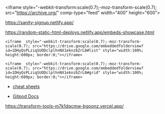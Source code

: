 &lt;iframe style="-webkit-transform:scale(0.7);-moz-transform-scale(0.7); src=”https://archive.org/" comp-type="feed” width="400” height="600”&gt;

https://sanity-signup.netlify.app/

https://random-static-html-deploys.netlify.app/embeds-showcase.html

    <iframe  style="-webkit-transform:scale(0.7);-moz-transform-scale(0.7); src="https://drive.google.com/embeddedfolderview?id=1DHyQsPLziqSUODclplhnNX1eknzbZrL8#list" style="width:100%; height:600px; border:0;"></iframe>

    <iframe  style="-webkit-transform:scale(0.7);-moz-transform-scale(0.7); src="https://drive.google.com/embeddedfolderview?id=1DHyQsPLziqSUODclplhnNX1eknzbZrL8#grid" style="width:100%; height:600px; border:0;"></iframe>

-   [cheat sheets](https://cheatsheets-42.netlify.app/)

-   [Gitpod Docs](https://archive-42.github.io/my-docs-gitpod-html/)

https://transform-tools-m7k1dqcmw-bgoonz.vercel.app/
